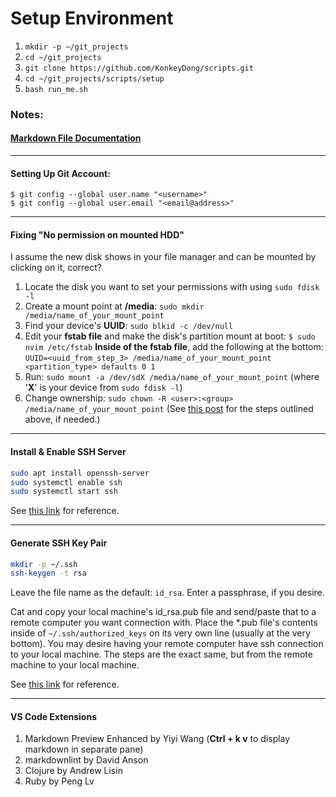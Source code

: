 # Setup Environment
1. `mkdir -p ~/git_projects`
1. `cd ~/git_projects`
1. `git clone https://github.com/KonkeyDong/scripts.git`
1. `cd ~/git_projects/scripts/setup`
1. `bash run_me.sh`

### Notes:

#### [Markdown File Documentation](https://guides.github.com/features/mastering-markdown/)

---

#### Setting Up Git Account:
```
$ git config --global user.name "<username>"
$ git config --global user.email "<email@address>"
```

---

#### Fixing "No permission on mounted HDD"
I assume the new disk shows in your file manager and can be mounted by clicking on it, correct?

1. Locate the disk you want to set your permissions with using `sudo fdisk -l`
1. Create a mount point at **/media**: `sudo mkdir /media/name_of_your_mount_point`
1. Find your device's **UUID**: `sudo blkid -c /dev/null`
1. Edit your **fstab file** and make the disk's partition mount at boot:
`$ sudo nvim /etc/fstab`
**Inside of the fstab file**, add the following at the bottom:
`UUID=<uuid_from_step_3> /media/name_of_your_mount_point <partition_type> defaults 0 1`
1. Run: `sudo mount -a /dev/sdX /media/name_of_your_mount_point` (where '**X**' is your device from `sudo fdisk -l`)
1. Change ownership: `sudo chown -R <user>:<group> /media/name_of_your_mount_point`
(See [this post](https://forums.linuxmint.com/viewtopic.php?p=1251135#p1251135) for the steps outlined above, if needed.)

---

#### Install & Enable SSH Server
```bash
sudo apt install openssh-server
sudo systemctl enable ssh
sudo systemctl start ssh
```

See [this link](https://www.cyberciti.biz/faq/ubuntu-linux-install-openssh-server/) for reference.

---

#### Generate SSH Key Pair
```bash
mkdir -p ~/.ssh
ssh-keygen -t rsa
```

Leave the file name as the default: `id_rsa`. Enter a passphrase, if you desire.

Cat and copy your local machine's id_rsa.pub file and send/paste that to a remote computer you want connection with. Place the *.pub file's contents inside of `~/.ssh/authorized_keys` on its very own line (usually at the very bottom). 
You may desire having your remote computer have ssh connection to your local machine. The steps are the exact same, but from the remote machine to your local machine.

See [this link](https://www.siteground.com/kb/generate_ssh_key_in_linux/) for reference.

---

#### VS Code Extensions
1. Markdown Preview Enhanced by Yiyi Wang (**Ctrl + k v** to display markdown in separate pane)
1. markdownlint by David Anson
1. Clojure by Andrew Lisin
1. Ruby by Peng Lv
